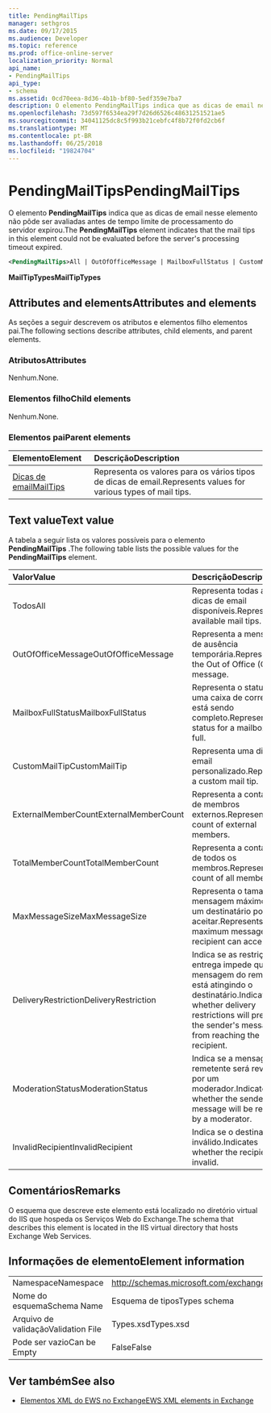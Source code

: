 ```yaml
---
title: PendingMailTips
manager: sethgros
ms.date: 09/17/2015
ms.audience: Developer
ms.topic: reference
ms.prod: office-online-server
localization_priority: Normal
api_name:
- PendingMailTips
api_type:
- schema
ms.assetid: 0cd70eea-8d36-4b1b-bf80-5edf359e7ba7
description: O elemento PendingMailTips indica que as dicas de email nesse elemento não pôde ser avaliadas antes de tempo limite de processamento do servidor expirou.
ms.openlocfilehash: 73d597f6534ea29f7d26d6526c48631251521ae5
ms.sourcegitcommit: 34041125dc8c5f993b21cebfc4f8b72f0fd2cb6f
ms.translationtype: MT
ms.contentlocale: pt-BR
ms.lasthandoff: 06/25/2018
ms.locfileid: "19824704"
---
```

# <a name="pendingmailtips"></a><span data-ttu-id="9edf8-103">PendingMailTips</span><span class="sxs-lookup"><span data-stu-id="9edf8-103">PendingMailTips</span></span>

<span data-ttu-id="9edf8-104">O elemento **PendingMailTips** indica que as dicas de email nesse elemento não pôde ser avaliadas antes de tempo limite de processamento do servidor expirou.</span><span class="sxs-lookup"><span data-stu-id="9edf8-104">The **PendingMailTips** element indicates that the mail tips in this element could not be evaluated before the server's processing timeout expired.</span></span> 
  
```XML
<PendingMailTips>All | OutOfOfficeMessage | MailboxFullStatus | CustomMailTip | ExternalMemberCount | TotalMemberCount | MaxMessageSize | DeliveryRestriction | ModerateStatus | InvalidRecipient</PendingMailTips>
```

 <span data-ttu-id="9edf8-105">**MailTipTypes**</span><span class="sxs-lookup"><span data-stu-id="9edf8-105">**MailTipTypes**</span></span>
## <a name="attributes-and-elements"></a><span data-ttu-id="9edf8-106">Attributes and elements</span><span class="sxs-lookup"><span data-stu-id="9edf8-106">Attributes and elements</span></span>

<span data-ttu-id="9edf8-107">As seções a seguir descrevem os atributos e elementos filho elementos pai.</span><span class="sxs-lookup"><span data-stu-id="9edf8-107">The following sections describe attributes, child elements, and parent elements.</span></span>
  
### <a name="attributes"></a><span data-ttu-id="9edf8-108">Atributos</span><span class="sxs-lookup"><span data-stu-id="9edf8-108">Attributes</span></span>

<span data-ttu-id="9edf8-109">Nenhum.</span><span class="sxs-lookup"><span data-stu-id="9edf8-109">None.</span></span>
  
### <a name="child-elements"></a><span data-ttu-id="9edf8-110">Elementos filho</span><span class="sxs-lookup"><span data-stu-id="9edf8-110">Child elements</span></span>

<span data-ttu-id="9edf8-111">Nenhum.</span><span class="sxs-lookup"><span data-stu-id="9edf8-111">None.</span></span>
  
### <a name="parent-elements"></a><span data-ttu-id="9edf8-112">Elementos pai</span><span class="sxs-lookup"><span data-stu-id="9edf8-112">Parent elements</span></span>

|<span data-ttu-id="9edf8-113">**Elemento**</span><span class="sxs-lookup"><span data-stu-id="9edf8-113">**Element**</span></span>|<span data-ttu-id="9edf8-114">**Descrição**</span><span class="sxs-lookup"><span data-stu-id="9edf8-114">**Description**</span></span>|
|:-----|:-----|
|[<span data-ttu-id="9edf8-115">Dicas de email</span><span class="sxs-lookup"><span data-stu-id="9edf8-115">MailTips</span></span>](mailtips.md) <br/> |<span data-ttu-id="9edf8-116">Representa os valores para os vários tipos de dicas de email.</span><span class="sxs-lookup"><span data-stu-id="9edf8-116">Represents values for various types of mail tips.</span></span>  <br/> |
   
## <a name="text-value"></a><span data-ttu-id="9edf8-117">Text value</span><span class="sxs-lookup"><span data-stu-id="9edf8-117">Text value</span></span>

<span data-ttu-id="9edf8-118">A tabela a seguir lista os valores possíveis para o elemento **PendingMailTips** .</span><span class="sxs-lookup"><span data-stu-id="9edf8-118">The following table lists the possible values for the **PendingMailTips** element.</span></span> 
  
|<span data-ttu-id="9edf8-119">**Valor**</span><span class="sxs-lookup"><span data-stu-id="9edf8-119">**Value**</span></span>|<span data-ttu-id="9edf8-120">**Descrição**</span><span class="sxs-lookup"><span data-stu-id="9edf8-120">**Description**</span></span>|
|:-----|:-----|
|<span data-ttu-id="9edf8-121">Todos</span><span class="sxs-lookup"><span data-stu-id="9edf8-121">All</span></span>  <br/> |<span data-ttu-id="9edf8-122">Representa todas as dicas de email disponíveis.</span><span class="sxs-lookup"><span data-stu-id="9edf8-122">Represents all available mail tips.</span></span>  <br/> |
|<span data-ttu-id="9edf8-123">OutOfOfficeMessage</span><span class="sxs-lookup"><span data-stu-id="9edf8-123">OutOfOfficeMessage</span></span>  <br/> |<span data-ttu-id="9edf8-124">Representa a mensagem de ausência temporária.</span><span class="sxs-lookup"><span data-stu-id="9edf8-124">Represents the Out of Office (OOF) message.</span></span>  <br/> |
|<span data-ttu-id="9edf8-125">MailboxFullStatus</span><span class="sxs-lookup"><span data-stu-id="9edf8-125">MailboxFullStatus</span></span>  <br/> |<span data-ttu-id="9edf8-126">Representa o status de uma caixa de correio que está sendo completo.</span><span class="sxs-lookup"><span data-stu-id="9edf8-126">Represents the status for a mailbox being full.</span></span>  <br/> |
|<span data-ttu-id="9edf8-127">CustomMailTip</span><span class="sxs-lookup"><span data-stu-id="9edf8-127">CustomMailTip</span></span>  <br/> |<span data-ttu-id="9edf8-128">Representa uma dica de email personalizado.</span><span class="sxs-lookup"><span data-stu-id="9edf8-128">Represents a custom mail tip.</span></span>  <br/> |
|<span data-ttu-id="9edf8-129">ExternalMemberCount</span><span class="sxs-lookup"><span data-stu-id="9edf8-129">ExternalMemberCount</span></span>  <br/> |<span data-ttu-id="9edf8-130">Representa a contagem de membros externos.</span><span class="sxs-lookup"><span data-stu-id="9edf8-130">Represents the count of external members.</span></span>  <br/> |
|<span data-ttu-id="9edf8-131">TotalMemberCount</span><span class="sxs-lookup"><span data-stu-id="9edf8-131">TotalMemberCount</span></span>  <br/> |<span data-ttu-id="9edf8-132">Representa a contagem de todos os membros.</span><span class="sxs-lookup"><span data-stu-id="9edf8-132">Represents the count of all members.</span></span>  <br/> |
|<span data-ttu-id="9edf8-133">MaxMessageSize</span><span class="sxs-lookup"><span data-stu-id="9edf8-133">MaxMessageSize</span></span>  <br/> |<span data-ttu-id="9edf8-134">Representa o tamanho de mensagem máximo que um destinatário pode aceitar.</span><span class="sxs-lookup"><span data-stu-id="9edf8-134">Represents the maximum message size a recipient can accept.</span></span>  <br/> |
|<span data-ttu-id="9edf8-135">DeliveryRestriction</span><span class="sxs-lookup"><span data-stu-id="9edf8-135">DeliveryRestriction</span></span>  <br/> |<span data-ttu-id="9edf8-136">Indica se as restrições de entrega impede que a mensagem do remetente está atingindo o destinatário.</span><span class="sxs-lookup"><span data-stu-id="9edf8-136">Indicates whether delivery restrictions will prevent the sender's message from reaching the recipient.</span></span>  <br/> |
|<span data-ttu-id="9edf8-137">ModerationStatus</span><span class="sxs-lookup"><span data-stu-id="9edf8-137">ModerationStatus</span></span>  <br/> |<span data-ttu-id="9edf8-138">Indica se a mensagem do remetente será revisada por um moderador.</span><span class="sxs-lookup"><span data-stu-id="9edf8-138">Indicates whether the sender's message will be reviewed by a moderator.</span></span>  <br/> |
|<span data-ttu-id="9edf8-139">InvalidRecipient</span><span class="sxs-lookup"><span data-stu-id="9edf8-139">InvalidRecipient</span></span>  <br/> |<span data-ttu-id="9edf8-140">Indica se o destinatário é inválido.</span><span class="sxs-lookup"><span data-stu-id="9edf8-140">Indicates whether the recipient is invalid.</span></span>  <br/> |
   
## <a name="remarks"></a><span data-ttu-id="9edf8-141">Comentários</span><span class="sxs-lookup"><span data-stu-id="9edf8-141">Remarks</span></span>

<span data-ttu-id="9edf8-142">O esquema que descreve este elemento está localizado no diretório virtual do IIS que hospeda os Serviços Web do Exchange.</span><span class="sxs-lookup"><span data-stu-id="9edf8-142">The schema that describes this element is located in the IIS virtual directory that hosts Exchange Web Services.</span></span>
  
## <a name="element-information"></a><span data-ttu-id="9edf8-143">Informações de elemento</span><span class="sxs-lookup"><span data-stu-id="9edf8-143">Element information</span></span>

|||
|:-----|:-----|
|<span data-ttu-id="9edf8-144">Namespace</span><span class="sxs-lookup"><span data-stu-id="9edf8-144">Namespace</span></span>  <br/> |http://schemas.microsoft.com/exchange/services/2006/types  <br/> |
|<span data-ttu-id="9edf8-145">Nome do esquema</span><span class="sxs-lookup"><span data-stu-id="9edf8-145">Schema Name</span></span>  <br/> |<span data-ttu-id="9edf8-146">Esquema de tipos</span><span class="sxs-lookup"><span data-stu-id="9edf8-146">Types schema</span></span>  <br/> |
|<span data-ttu-id="9edf8-147">Arquivo de validação</span><span class="sxs-lookup"><span data-stu-id="9edf8-147">Validation File</span></span>  <br/> |<span data-ttu-id="9edf8-148">Types.xsd</span><span class="sxs-lookup"><span data-stu-id="9edf8-148">Types.xsd</span></span>  <br/> |
|<span data-ttu-id="9edf8-149">Pode ser vazio</span><span class="sxs-lookup"><span data-stu-id="9edf8-149">Can be Empty</span></span>  <br/> |<span data-ttu-id="9edf8-150">False</span><span class="sxs-lookup"><span data-stu-id="9edf8-150">False</span></span>  <br/> |
   
## <a name="see-also"></a><span data-ttu-id="9edf8-151">Ver também</span><span class="sxs-lookup"><span data-stu-id="9edf8-151">See also</span></span>



- [<span data-ttu-id="9edf8-152">Elementos XML do EWS no Exchange</span><span class="sxs-lookup"><span data-stu-id="9edf8-152">EWS XML elements in Exchange</span></span>](ews-xml-elements-in-exchange.md)

